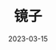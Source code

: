 ---
title: '镜子'
date: '2023-03-15'
price: '20.0'
theaters: ['北京大学百周年纪念讲堂']
seat: ['18-14  1F']
remark: ['原声', '导赏']
---